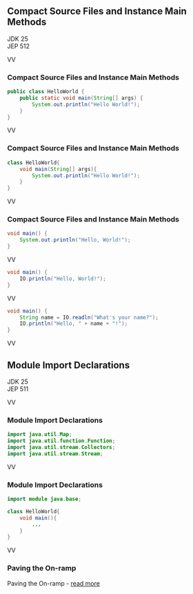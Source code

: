 ## Compact Source Files and Instance Main Methods 

JDK 25 <br/>
JEP 512

VV

### Compact Source Files and Instance Main Methods

```java
public class HelloWorld {
	public static void main(String[] args) {
		System.out.println("Hello World!");
	}
}
```

VV


### Compact Source Files and Instance Main Methods

```java
class HelloWorld{
	void main(String[] args){
		System.out.println("Hello World!");
	}
}
```

VV

### Compact Source Files and Instance Main Methods

```java
void main() {
    System.out.println("Hello, World!");
}
```

VV

```java
void main() {
    IO.println("Hello, World!");
}
```

VV

```java
void main() {
	String name = IO.readln("What's your name?");
    IO.println("Hello, " + name + "!");
}
```

VV

## Module Import Declarations 

JDK 25 <br/>
JEP 511

VV

### Module Import Declarations 

```java
import java.util.Map;                   
import java.util.function.Function;     
import java.util.stream.Collectors;  
import java.util.stream.Stream; 
```

VV

### Module Import Declarations 

```java
import module java.base;

class HelloWorld{
	void main(){
		...
	}
}

```

VV

### Paving the On-ramp


Paving the On-ramp - [read more](https://openjdk.org/projects/amber/design-notes/on-ramp)